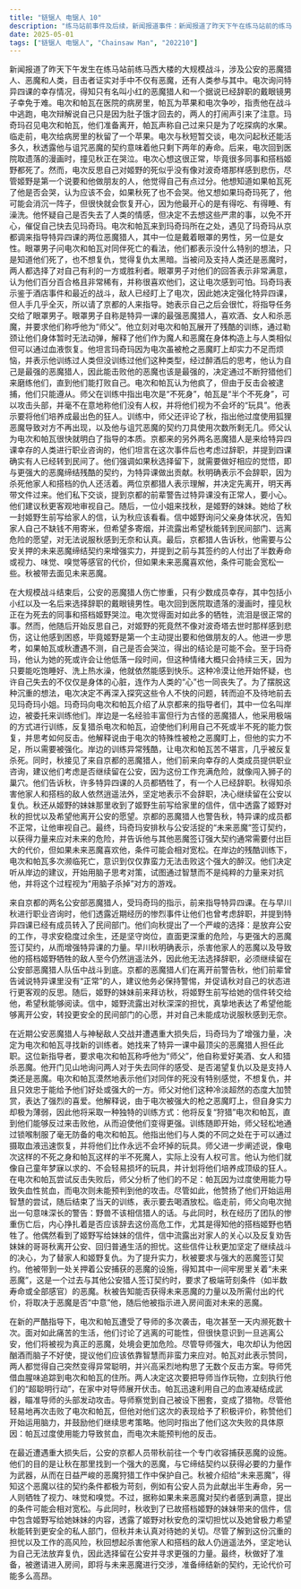 ```yaml
---
title: "链锯人 电锯人 10"
description: "练马站前事件及后续，新闻报道事件：新闻报道了昨天下午在练马站前的练马西大楼，公安的恶魔猎人与恶魔及人类发生了大规模战斗，目击者表示对手不仅有恶魔，还有人类。练马站前事件及后续，特异四课幸存者：电次询问特异四课的幸存者情况，得知只有叫小红（Kobeni）的成员和一个戴眼镜的男人（据称已辞职）活了下来。练马站前事件及后续，电次和帕瓦在医院：电次和帕瓦在医院病房，帕瓦因为苹果与电次争吵，指责电次在敌人面前逃跑，电次解释是肚子饿了所以回去了。两人打闹时被提醒注意。练马站前事件及后续，玛奇玛召见：玛奇玛小姐叫电次和帕瓦过去，两人准备离开。帕瓦声称自己只是来吃探病水果的。练马站前事件及后续，电次留苹果给秋：电次离开前给病房里的秋留了一个苹果。练马站前事件及后续，与诅咒恶魔的契约：秋与电次短暂交谈，电次询问秋还能活几年，秋回答是两年。电次的自我反思与情感缺失，目睹秋的悲伤：电次回来取漫画时，看到秋在哭，认为在同事和搭档姬野死了的情况下，会哭很正常。电次的自我反思与情感缺失，思考死亡与情感：电次反思自己为什么对姬野的死没有像波奇塔死时那样伤心，姬野是第一个说要和他做朋友的人。他思考如果帕瓦或玛奇玛死了自己是否会哭。电次的自我反思与情感缺失，评估对帕瓦和秋的感情：电次认为如果帕瓦死了自己应该不会哭，如果秋死了也不会哭。电次的自我反思与情感缺失，评估对玛奇玛的感情：电次认为如果玛奇玛死了自己应该会消沉一阵子，但最多三天就会继续开开心心地生活，因为只要能吃到三餐、睡觉、洗澡就很开心。电次的自我反思与情感缺失，质疑自我：电次怀疑自己失去的不仅是心脏，还有作为人的'心'。电次的自我反思与情感缺失，决定不去多想：电次决定不再想这些严肃和不开心的事，催促自己赶紧去见玛奇玛小姐。秋的职业咨询与决心，来自京都的指导者：两名来自京都的公安恶魔猎人来到特异四课，他们是受玛奇玛委托来指导特异四课的。秋的职业咨询与决心，咨询辞职可能性：京都人员告知秋，得知这次事件后，他们也考虑过辞职。特异四课已经有人转去了民间。秋的职业咨询与决心，面临的选择：他们向秋提出选择：是离开公安享受余生，还是留在公安直面地狱，与更强的恶魔缔结契约，为特异课做贡献。秋的职业咨询与决心，秋的决心：秋表示，杀死他家人和搭档的仇人还活着，因此他无法辞职，必须继续战斗。秋的职业咨询与决心，京都人员的警告：京都人员离开时，提到前辈警告过特异课没有正常人，要他们当心，并建议秋更客观地审视自己。秋的职业咨询与决心，收到姬野的信：姬野的妹妹来见秋，将姬野生前写给她的信交给秋，希望他能看看。信中姬野表达了希望秋离开公安转到民间的心愿。电次和帕瓦的新指导与训练，会见玛奇玛与新指导者：电次和帕瓦来到玛奇玛处，见到了她请来的指导者，一名特异一课的恶魔猎人。电次和帕瓦的新指导与训练，指导者的审问：指导者（师父）询问电次和帕瓦对同伴死亡、复仇以及支持人类还是恶魔的看法，对他们超然的态度表示赞赏，称非常喜欢他们。电次和帕瓦的新指导与训练，师父的介绍与训练计划：师父自称是特异一课最强的恶魔猎人，喜欢酒、女人和杀恶魔，让电次和帕瓦叫他“师父”。他表示由于电次被枪之恶魔盯上却实力弱小，他将通过不断“狩猎”他们，直到他们能击败自己，从而变强。电次和帕瓦的新指导与训练，首次实战训练：师父立即开始训练，通过勒脖子迅速制服了电次和帕瓦，解释了他们通过喝血可以恢复，并将他们比作不会坏的玩具。电次和帕瓦的新指导与训练，分析训练结果：师父指出电次和帕瓦是不会死或半不会死的，没有人类人权。他认为他们像他小时候渴望的不坏的玩具，要将他们培养成狂人。他分析了他们首次反击的失败，帕瓦因过度使用血导致贫血，电次未能预测攻击，但赞扬他们开始动脑子，并结束了当天的训练去喝酒。电次和帕瓦的新指导与训练，师父的警告：师父离开前警告电次，野兽不能相信猎人的话。电次和帕瓦的“超聪明行动”，讨论困境：电次和帕瓦讨论逃跑的可能性，但意识到逃跑会被公安视为真正的恶魔。电次和帕瓦的“超聪明行动”，制定反击计划：电次认为师父虽然强大但脑子被酒精泡坏，他们应该用脑子战斗。帕瓦同意，两人感觉自己变得超聪明，制定了一百个计划。电次和帕瓦的“超聪明行动”，执行伏击：师父通过血的气味追踪到电次和帕瓦的住处。两人决定将师父当成玩具，开始执行“超聪明行动”，对师父进行伏击，帕瓦用血制造武器攻击师父的头部。电次和帕瓦的“超聪明行动”，师父的反应与评价：师父意识到自己被伏击，成了猎物。他再次击败了两人，但称赞他们这次是表现最好的一次，因为他们开始动脑子了，鼓励他们继续思考。秋与未来恶魔的契约，前往恶魔收容所：京都的公安人员带秋去公安收容活捉恶魔的地方，让他在那里找一个可以契约的恶魔作为武器。秋与未来恶魔的契约，了解未来恶魔：秋被介绍给“未来恶魔”，得知已经有两名公安人员与它缔结了契约，一个付出了半生寿命，另一个付出了双眼、味觉和嗅觉。如果恶魔中意他，条件可能会轻一些。秋与未来恶魔的契约，准备契约：秋被邀请进入房间，准备与未来恶魔进行契约。"
date: 2025-05-01
tags: ["链锯人 电锯人", "Chainsaw Man", "202210"]
---
```


新闻报道了昨天下午发生在练马站前练马西大楼的大规模战斗，涉及公安的恶魔猎人、恶魔和人类，目击者证实对手中不仅有恶魔，还有人类参与其中。电次询问特异四课的幸存情况，得知只有名叫小红的恶魔猎人和一个据说已经辞职的戴眼镜男子幸免于难。电次和帕瓦在医院的病房里，帕瓦为苹果和电次争吵，指责他在战斗中逃跑，电次辩解说自己只是因为肚子饿才回去的，两人的打闹声引来了注意。玛奇玛召见电次和帕瓦，他们准备离开，帕瓦声称自己过来只是为了吃探病的水果。临走前，电次给病房里的秋留了一个苹果。电次与秋短暂交谈，电次问起秋还能活多久，秋透露他与诅咒恶魔的契约意味着他只剩下两年的寿命。后来，电次回到医院取遗落的漫画时，撞见秋正在哭泣。电次心想这很正常，毕竟很多同事和搭档姬野都死了。然而，电次反思自己对姬野的死似乎没有像对波奇塔那样感到悲伤，尽管姬野是第一个说要和他做朋友的人，他觉得自己有点过分。他想知道如果帕瓦死了他是否会哭，认为应该不会，如果秋死了也不会哭。他又想如果玛奇玛死了，他可能会消沉一阵子，但很快就会恢复开心，因为他最开心的是有得吃、有得睡、有澡洗。他怀疑自己是否失去了人类的情感，但决定不去想这些严肃的事，以免不开心，催促自己快去见玛奇玛。电次和帕瓦来到玛奇玛所在之处，遇见了玛奇玛从京都调来指导特异四课的两位恶魔猎人，其中一位是戴着眼罩的男性，另一位是女性。眼罩男子问电次和帕瓦对同伴死亡的看法，他们都表示没什么特别的想法，只是知道他们死了，也不想复仇，觉得复仇太黑暗。当被问及支持人类还是恶魔时，两人都选择了对自己有利的一方或胜利者。眼罩男子对他们的回答表示非常满意，认为他们百分百合格且非常稀有，并称很喜欢他们，这让电次感到可怕。玛奇玛表示鉴于酒店事件和最近的战斗，敌人已经盯上了电次，因此她决定强化特异四课，但人手几乎全灭，所以请了京都的人来指导。她表示自己之后会很忙，将指导任务交给了眼罩男子。眼罩男子自称是特异一课的最强恶魔猎人，喜欢酒、女人和杀恶魔，并要求他们称呼他为“师父”。他立刻对电次和帕瓦展开了残酷的训练，通过勒颈让他们身体暂时无法动弹，解释了他们作为魔人和恶魔在身体构造上与人类相似但可以通过血液恢复。他坦言玛奇玛因为电次虽被枪之恶魔盯上却实力不足而烦恼，并表示他训练过人类但没训练过他们这种类型，经过醉酒后的思考，他认为自己是最强的恶魔猎人，因此能击败他的恶魔也该是最强的，决定通过不断狩猎他们来磨练他们，直到他们能打败自己。电次和帕瓦认为他疯了，但由于反击会被逮捕，他们只能遵从。师父在训练中指出电次是“不死身”，帕瓦是“半个不死身”，可以攻击头部，并毫不在意地称他们没有人权，并将他们视为不会坏的“玩具”。他表示要将他们培养成最出色的狂人。训练中，师父还评论了秋，指出他过度使用狐狸恶魔导致对方不再出现，以及他与诅咒恶魔的契约刀具使用次数所剩无几。师父认为电次和帕瓦很快就明白了指导的本质。京都来的另外两名恶魔猎人是来给特异四课幸存的人类进行职业咨询的，他们坦言在这次事件后也考虑过辞职，并提到四课确实有人已经转到民间了。他们强调如果秋选择留下，就需要做好相应的觉悟，即与更强大的恶魔缔结残酷的契约，为特异课做出贡献。秋明确表示不会辞职，因为杀死他家人和搭档的仇人还活着。两位京都猎人表示理解，并决定先离开，明天再带文件过来。他们私下交谈，提到京都的前辈警告过特异课没有正常人，要小心。他们建议秋更客观地审视自己。随后，一位小姐来找秋，是姬野的妹妹。她给了秋一封姬野生前写给家人的信，认为秋应该看看。信中姬野询问父亲身体状况，告知家人自己不缺钱不用寄米，但希望多寄烟，并流露出希望秋能转到民间部门、远离危险的愿望，对无法说服秋感到无奈和认真。最后，京都猎人告诉秋，他需要与公安关押的未来恶魔缔结契约来增强实力，并提到之前与其签约的人付出了半数寿命或视力、味觉、嗅觉等感官的代价，但如果未来恶魔喜欢他，条件可能会宽松一些。秋被带去面见未来恶魔。

在大规模战斗结束后，公安的恶魔猎人伤亡惨重，只有少数成员幸存，其中包括小小红以及一名后来选择辞职的戴眼镜男性。电次回到医院取遗落的漫画时，撞见秋正在为死去的同事和搭档姬野哭泣。电次觉得面对如此多的牺牲，流泪是很正常的事。然而，他随后开始反思自己，对姬野的死竟然不像对波奇塔去世时那样感到悲伤，这让他感到困惑，毕竟姬野是第一个主动提出要和他做朋友的人。他进一步思考，如果帕瓦或秋遭遇不测，自己是否会哭泣，得出的结论是可能不会。至于玛奇玛，他认为她的死或许会让他低落一段时间，但这种情绪大概只会持续三天，因为只要能吃饱睡好、洗上热水澡，他就依然能感到快乐。这种冷漠让他开始怀疑，也许自己失去的不仅仅是身体的心脏，连作为人类的“心”也一同丧失了。为了摆脱这种沉重的想法，电次决定不再深入探究这些令人不快的问题，转而迫不及待地前去见玛奇玛小姐。玛奇玛向电次和帕瓦介绍了从京都来的指导者们，其中一位名叫岸边，被委托来训练他们。岸边是一名经验丰富但行为古怪的恶魔猎人，他采用极端的方式进行训练，反复猎杀电次和帕瓦，迫使他们利用自己不死或半不死的能力恢复，并思考如何反击。他解释说由于电次的特殊性被枪之恶魔盯上，但他的实力不足，所以需要被强化。岸边的训练异常残酷，让电次和帕瓦苦不堪言，几乎被反复杀死。同时，秋接见了来自京都的恶魔猎人，他们前来向幸存的人类成员提供职业咨询，建议他们考虑是否继续留在公安，因为这份工作充满危险，就像闯入狮子的巢穴。他们告诉秋，许多特异四课的人员都牺牲了，有一个人已经辞职。秋得知杀害他家人和搭档的敌人依然逍遥法外，坚定地表示不会辞职，决心继续留在公安以复仇。秋还从姬野的妹妹那里收到了姬野生前写给家里的信件，信中透露了姬野对秋的担忧以及希望他离开公安的愿望。京都的恶魔猎人也警告秋，特异课的成员都不正常，让他审视自己。最终，玛奇玛安排秋与公安活捉的“未来恶魔”签订契约，以获得力量来应对未来的危险，并告诉他与其他恶魔签订强大契约通常需要付出巨大的代价，但如果未来恶魔喜欢他，条件可能会相对宽松。在岸边的残酷训练下，电次和帕瓦多次濒临死亡，意识到仅仅靠蛮力无法击败这个强大的醉汉。他们决定听从岸边的建议，开始用脑子思考对策，试图通过智慧而不是纯粹的力量来对抗他，并将这个过程视为“用脑子杀掉”对方的游戏。

来自京都的两名公安部恶魔猎人，受玛奇玛的指示，前来指导特异四课。在与早川秋进行职业咨询时，他们透露近期经历的惨烈事件让他们也曾考虑辞职，并提到特异四课已经有成员转入了民间部门。他们向秋提出了一个严峻的选择：是放弃公安的工作，寻求安稳度过余生，还是坚守岗位，直面更深重的危险，与更强大的恶魔签订契约，从而增强特异课的力量。早川秋明确表示，杀害他家人的恶魔以及导致他的搭档姬野牺牲的敌人至今仍然逍遥法外，因此他无法选择辞职，必须继续留在公安部恶魔猎人队伍中战斗到底。京都的恶魔猎人们在离开前警告秋，他们前辈曾告诫说特异课里没有“正常”的人，建议他务必保持警惕，并促请秋对自己的状态进行更客观的反思。随后，姬野的妹妹前来拜访秋，将姬野生前写给她的信件转交给他，希望秋能够阅读。信中，姬野流露出对秋深深的担忧，真挚地表达了希望他能够离开公安，转投更安全的民间部门的心愿，并对自己未能成功说服秋感到无奈。

在近期公安恶魔猎人与神秘敌人交战并遭遇重大损失后，玛奇玛为了增强力量，决定为电次和帕瓦寻找新的训练者。她找来了特异一课中最顶尖的恶魔猎人担任此职。这位新指导者，要求电次和帕瓦称呼他为“师父”，他自称爱好美酒、女人和猎杀恶魔。他开门见山地询问两人对于失去同伴的感受、是否渴望复仇以及是支持人类还是恶魔。电次和帕瓦漠然地表示他们对同伴的死没有特别感觉，不想复仇，并且只效忠于能给予他们好处或强大的一方。师父对他们这种冷淡超然的态度大加赞赏，表达了强烈的喜爱。他解释说，由于电次被强大的枪之恶魔盯上，但自身实力却极为薄弱，因此他将采取一种独特的训练方式：他将反复“狩猎”电次和帕瓦，直到他们能够反过来击败他，从而迫使他们变得更强。训练随即开始，师父轻松地通过锁喉制服了毫无防备的电次和帕瓦。他指出他们与人类的不同之处在于可以通过摄取血液迅速恢复，并将他们比作永远不会坏掉的玩具。师父进一步阐述说，像电次这样的不死之身和帕瓦这样的半不死魔人，实际上没有人权可言。他认为他们就像自己童年梦寐以求的、不会轻易损坏的玩具，并计划将他们培养成顶级的狂人。在电次和帕瓦尝试反击失败后，师父分析了他们的不足：帕瓦因为过度使用能力导致失血性贫血，而电次则未能预判到他的攻击。尽管如此，他赞扬了他们开始运用智慧的尝试，随后结束了当天的训练，表示要去喝酒放松。临走前，师父向电次抛出一句意味深长的警告：野兽不该相信猎人的话。与此同时，秋在经历了团队的惨重伤亡后，内心挣扎着是否应该辞去这份高危工作，尤其是得知他的搭档姬野也牺牲了。他偶然看到了姬野写给妹妹的信件，信中流露出对家人的关心以及反复劝告妹妹的哥哥秋离开公安、回归普通生活的担忧。这些信件让秋更加坚定了继续战斗的决心，为了替家人和姬野复仇。为了提升实力，秋被要求与强大的恶魔签订契约。他被带到一处关押着公安捕获的恶魔的设施，得知其中一间牢房里关着“未来恶魔”，这是一个过去与其他公安猎人签订契约时，要求了极端苛刻条件（如半数寿命或全部感官）的恶魔。秋被告知能否获得未来恶魔的力量以及所需付出的代价，将取决于恶魔是否“中意”他，随后他被指示进入房间面对未来的恶魔。

在新的严酷指导下，电次和帕瓦遭受了导师的多次袭击，电次甚至一天内濒死数十次。面对如此痛苦的生活，他们讨论了逃离的可能性，但很快意识到一旦逃离公安，他们将被视为真正的恶魔，处境会更加危险。尽管导师强大，电次却认为他因酗酒而脑子不好使，提议他们应该依靠智慧而非蛮力来应对。帕瓦对此表示赞同，两人都觉得自己突然变得异常聪明，并兴高采烈地构思了无数个反击方案。导师凭借血腥味追踪到电次和帕瓦的住所。两人决定这次要把导师当作玩物，立刻执行他们的“超聪明行动”，在家中对导师展开伏击。帕瓦迅速利用自己的血液凝结成武器，瞄准导师的头部发动攻击。导师察觉到自己被设下圈套，变成了猎物。尽管他轻易地再次击败了电次和帕瓦，但他对他们这次的表现给予了积极评价，称赞他们开始运用脑力，并鼓励他们继续思考策略。他同时指出了他们这次失败的具体原因：帕瓦过度使用能力导致贫血，而电次未能预判他的反击。

在最近遭遇重大损失后，公安的京都人员带秋前往一个专门收容捕获恶魔的设施。他们的目的是让秋在那里找到一个强大的恶魔，与它缔结契约以获得必要的力量作为武器，从而在日益严峻的恶魔狩猎工作中保护自己。秋被介绍给“未来恶魔”，得知这个恶魔以往的契约条件都极为苛刻，例如有公安人员为此献出半生寿命，另一人则牺牲了视力、味觉和嗅觉。不过，据称如果未来恶魔对契约者感到满意，提出的条件可能会相对宽松。与此同时，秋收到了已故搭档姬野的妹妹带来的信件，信中包含姬野写给她妹妹的内容，透露了姬野对秋安危的深切担忧以及她曾极力希望秋能转到更安全的私人部门，但秋并未认真对待她的关切。尽管了解到这份沉重的担忧以及工作的高风险，秋回想起杀害他家人和搭档的敌人仍逍遥法外，坚定地认为自己无法放弃复仇，因此选择留在公安并寻求更强的力量。最终，秋做好了准备，被邀请进入房间，即将与未来恶魔进行交涉，准备缔结新的契约，无论代价可能多么高昂。
